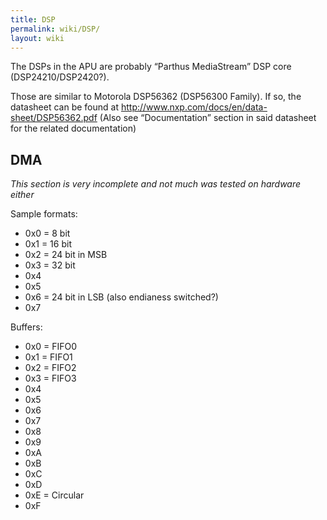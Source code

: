 ```yaml
---
title: DSP
permalink: wiki/DSP/
layout: wiki
---
```


The DSPs in the APU are probably “Parthus MediaStream” DSP core
(DSP24210/DSP2420?).

Those are similar to Motorola DSP56362 (DSP56300 Family). If so, the
datasheet can be found at
<http://www.nxp.com/docs/en/data-sheet/DSP56362.pdf> (Also see
“Documentation” section in said datasheet for the related documentation)

DMA
---

*This section is very incomplete and not much was tested on hardware
either*

Sample formats:

-   0x0 = 8 bit
-   0x1 = 16 bit
-   0x2 = 24 bit in MSB
-   0x3 = 32 bit
-   0x4
-   0x5
-   0x6 = 24 bit in LSB (also endianess switched?)
-   0x7

Buffers:

-   0x0 = FIFO0
-   0x1 = FIFO1
-   0x2 = FIFO2
-   0x3 = FIFO3
-   0x4
-   0x5
-   0x6
-   0x7
-   0x8
-   0x9
-   0xA
-   0xB
-   0xC
-   0xD
-   0xE = Circular
-   0xF

